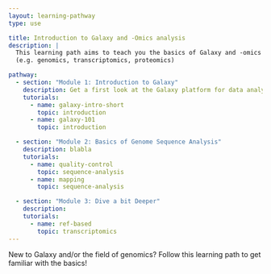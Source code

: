 ```yaml
---
layout: learning-pathway
type: use

title: Introduction to Galaxy and -Omics analysis
description: |
  This learning path aims to teach you the basics of Galaxy and -omics data analysis
  (e.g. genomics, transcriptomics, proteomics)

pathway:
  - section: "Module 1: Introduction to Galaxy"
    description: Get a first look at the Galaxy platform for data analysis.
    tutorials:
      - name: galaxy-intro-short
        topic: introduction
      - name: galaxy-101
        topic: introduction

  - section: "Module 2: Basics of Genome Sequence Analysis"
    description: blabla
    tutorials:
      - name: quality-control
        topic: sequence-analysis
      - name: mapping
        topic: sequence-analysis

  - section: "Module 3: Dive a bit Deeper"
    description:
    tutorials:
      - name: ref-based
        topic: transcriptomics
---
```


New to Galaxy and/or the field of genomics? Follow this learning path to get familiar with the basics!

